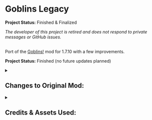 # Goblins Legacy
**Project Status:** Finished & Finalized

*The developer of this project is retired and does not respond to private messages or GitHub issues.*
<br><br>

Port of the [Goblins!](https://www.curseforge.com/minecraft/mc-mods/goblins-mod) mod for 1.7.10 with a few improvements.

**Project Status:** Finished (no future updates planned) 

<details>
<summary><h2>Changes to Original Mod:</h2></summary>
 
Ported the original mod from 1.7.2 to 1.7.10.

Fixed format of sounds.json.

Added Thaumcraft aspects to all content.

Added Goblins Creative Tab. Also added spawn eggs to Goblins creative tab.

Added Goblins achievements page.

Fixed format of code for configuration generation.

Fixed texture bug of primed enchanted TNT and primed overcharged TNT.

Readded Goblin Ninja, Shuriken, and Katana.

All goblins now swing their arm like players in melee attacks.

Goblin Ninjas now attack with either Shuriken or Katana depending on their distance to the player/enemy.

Increased attack damage of Flame Blade to 6.

Goblin Shaman now hold the Arcane Staff and Teleportation Staff for their attacks/abilities.

Fixed display of all staves.

Teleportation Staff now makes the normal teleportation sound.

Teleportation staff now teleports the player to the block they look at in a small range. If used while the player is inside a block, this staff can now also has a chance of teleporting the player to a safe location nearby.

Teleportation Staff and Goblin Shaman now make particles when they teleport.

Goblins no longer try to fight each other.

Goblin Lord and Goblin Shaman are now resistant to explosions that deal up to 50 HP of damage.

Goblin Shaman now has a chance to drop a few totem powders on death.

Fixed format of drop items code for all entities.

Players now swing their arm when using staves.

Fixed durability of the Scepter of Life.

Changed the name of the yellow totem, from "Holy Totem" to "Sky Totem".

Changed the name of the green totem, from "Nature Totem" to "Earth Totem".

Renamed village spawner to Goblin Village Spawner.

Readjusted texture of Katana so that the blade is on the correct side.
 
Fixed staves being stackable.

Scepter of Life now heals users when used to grow flora. Also added sound effect for this action.

Fixed Goblin Rangers and Goblin Miners not spawning from their spawners.

Fixed Goblin Spawner death config not working.

Readded Goblin Drum

</details>

<details>
<summary><h2>Credits & Assets Used:</h2></summary>
 
**Jan Orlowski (Sartharis)** - Creator of the Goblins! mod. This project is a modified version of the Goblins! mod and is licensed under the "MIT" license as instructed from the written permission from the original creator. Proof of permission can be found inside the assets folder of the mod jar archive as an image file.

<br>

**Azanor** - Thaumcraft 4.2.2 API was used as a library under the MIT License to add Thaumcraft aspects to the mod content.

<br>

**user17512883** - Their forum post helped me fix the primed TNT render bug (https://stackoverflow.com/questions/70119718/minecraft-forge-1-7-10-custom-entity-not-spawning-on-the-client).

<br>

**Kara (Freesound)** - The sound effect for the Goblin Drum was sourced from https://pixabay.com/sound-effects/bongo3-107664/ . This was used under the Pixabay License (see "Negligable Licenses" folder inside the assets folder of the mod jar archive).

<br>

**New Teleportation Staff Mechanism:**
<br>
&nbsp;&nbsp;&nbsp;&nbsp;&nbsp;&nbsp; **coolAlias** - Their answer in Minecraft Forums helped me to work out the base code for the new mechanism <br>
&nbsp;&nbsp;&nbsp;&nbsp;&nbsp;&nbsp;(https://www.minecraftforum.net/forums/mapping-and-modding-java-edition/minecraft-mods/modification-development/2132650-solved-1-7-2-forge-block-player-is-looking-at).

&nbsp;&nbsp;&nbsp;&nbsp;&nbsp;&nbsp; **AlchemyMouse** - Their answer in StackOverflow me helped resolve vectors needed for the new mechanism <br>
&nbsp;&nbsp;&nbsp;&nbsp;&nbsp;&nbsp; (https://gamedev.stackexchange.com/questions/59858/how-to-find-the-entity-im-looking-at).

<br><br>
<h3> Language File Translations: </h3>

**Omgise** - Chinese (Simplified) (zh_CN.lang)



<br><br>
---
<h3> Original Goblins! Contributer Credits: </h3>
<br>

**Hengabone** - Made the goblin village templates and awesome Beta-Tester Posted Image.
<br>

**Garrura and Srymon** - For being great friends of Sartharis and giving ideas!
<br>

**mister_person** - For giving Sartharis the materials to craft the nature arrow!
<br>

**cowmonkey (AKA Madgoblin)** - For showing Sartharis the bomb blueprints.
<br>

**Geethebluesky** - For solving the configuration file mystery.
<br>

**Cowguy666** - For making the drum texture.
<br>
<hr>
<br><br><br>

**Special Thanks:**
<br>
**nanaqui** and **sunconure11** - For suggesting me to take on this project. This project wouldn't have existed if it wasn't for their request.
<br><br><br><br><br><br><br><br>

## Use of anatawa12's Fork of ForgeGradle 1.2 within Project:
The source code of this project uses anatawa12's fork of ForgeGradle 1.2 as a library under the GNU Lesser General Public License v2.1 (https://choosealicense.com/licenses/lgpl-2.1/).
 

Compiled versions of this mod are permitted under section 5 of the original license, "A program that contains no derivative of any portion of the Library, but is designed to work with the Library by being compiled or linked with it, is called a "work that uses the Library". Such a work...is not a derivative work of the Library"; consequently the conditions of the original license do not apply to the work.

The source code of this mod is permitted under section 6 of the original license, "you may also combine or link a "work that uses the Library" with the Library to produce a work containing portions of the Library, and distribute that work under terms of your choice" provided that:
* Private modifications are allowed.
* Notice is given that the Library is used and a copy of it's original license is provided.
* Access is provided to the source code of the Library.


The source code for anatawa12's fork of ForgeGradle 1.2 can be found here: https://github.com/anatawa12/ForgeGradle-1.2

</details>
